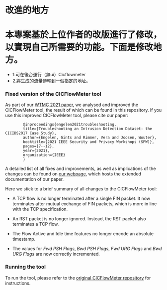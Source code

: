 # 改進的地方
# 本專案基於上位作者的改版進行了修改，以實現自己所需要的功能。下面是修改地方。
- 1.可在後台運行（無ui）Cicflowmeter
- 2.將生成的流量傳輸到一個指定的地址。

### Fixed version of the CICFlowMeter tool

As part of our [WTMC 2021 paper](https://downloads.distrinet-research.be/WTMC2021/Resources/wtmc2021_Engelen_Troubleshooting.pdf), we analysed and improved the CICFlowMeter tool, the result of 
which can be found in this repository. If you use this improved CICFlowMeter tool, please cite our paper:

            @inproceedings{engelen2021troubleshooting,
            title={Troubleshooting an Intrusion Detection Dataset: the CICIDS2017 Case Study},
            author={Engelen, Gints and Rimmer, Vera and Joosen, Wouter},
            booktitle={2021 IEEE Security and Privacy Workshops (SPW)},
            pages={7--12},
            year={2021},
            organization={IEEE}
            }

A detailed list of all fixes and improvements, as well as implications of the changes can be found on [our webpage](https://downloads.distrinet-research.be/WTMC2021/),
which hosts the extended documentation of our paper. 

Here we stick to a brief summary of all changes to the CICFlowMeter tool: 

- A TCP flow is no longer terminated after a single FIN packet. It now terminates after mutual exchange of 
FIN packets, which is more in line with the TCP specification.
  
- An RST packet is no longer ignored. Instead, the RST packet also terminates a TCP flow.

- The Flow Active and Idle time features no longer encode an absolute timestamp.

- The values for *Fwd PSH Flags*, *Bwd PSH Flags*, *Fwd URG Flags* and *Bwd URG Flags* are now correctly incremented.

### Running the tool

To run the tool, please refer to the [original CICFlowMeter repository](https://github.com/ahlashkari/CICFlowMeter) for instructions.

